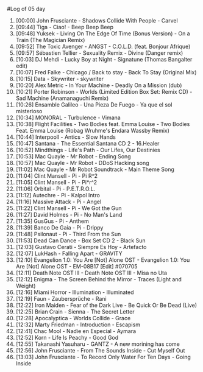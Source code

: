 #Log of 05 day

1. [00:00] John Frusciante - Shadows Collide With People - Carvel
1. [09:44] Tiga - Ciao! - Beep Beep Beep
1. [09:48] Yuksek - Living On The Edge Of Time (Bonus Version) - On a Train (The Magician Remix)
1. [09:52] The Toxic Avenger - ANGST - C.O.L.D. (feat. Bonjour Afrique)
1. [09:57] Sébastien Tellier - Sexuality Remix - Divine (Danger remix)
1. [10:03] DJ Mehdi - Lucky Boy at Night - Signatune (Thomas Bangalter edit)
1. [10:07] Fred Falke - Chicago / Back to stay - Back To Stay (Original Mix)
1. [10:15] Data - Skywriter - skywriter
1. [10:20] Alex Metric - In Your Machine - Deadly On a Mission (dub)
1. [10:21] Porter Robinson - Worlds (Limited Edition Box Set: Remix CD) - Sad Machine (Anamanaguchi Remix)
1. [10:26] Ensamble Galileo - Una Pieza De Fuego - Ya que el sol misterioso
1. [10:34] MONORAL - Turbulence - Vimana
1. [10:38] Flight Facilities - Two Bodies feat. Emma Louise - Two Bodies Feat. Emma Louise (Robag Wruhme's Endara Wassby Remix)
1. [10:44] Interpooll - Antics - Slow Hands
1. [10:47] Santana - The Essential Santana CD 2 - 16.Healer
1. [10:52] Mindthings - Life's Path - Our Lifes, Our Destinies
1. [10:53] Mac Quayle - Mr Robot - Ending Song
1. [10:57] Mac Quayle - Mr Robot - DDoS Hacking song
1. [11:02] Mac Quayle - Mr Robot Soundtrack - Main Theme Song
1. [11:04] Clint Mansell - Pi - Pi R^2
1. [11:05] Clint Mansell - Pi - Pi*r^2
1. [11:06] Orbital - Pi - P.E.T.R.O.L.
1. [11:12] Autechre - Pi - Kalpol Intro
1. [11:16] Massive Attack - Pi - Angel
1. [11:22] Clint Mansell - Pi - We Got the Gun
1. [11:27] David Holmes - Pi - No Man's Land
1. [11:35] GusGus - Pi - Anthem
1. [11:39] Banco De Gaia - Pi - Drippy
1. [11:48] Psilonaut - Pi - Third From the Sun
1. [11:53] Dead Can Dance - Box Set CD 2 - Black Sun
1. [12:03] Gustavo Cerati - Siempre Es Hoy - Artefacto
1. [12:07] LukHash - Falling Apart - GRAVITY
1. [12:10] Evangelion 1.0: You Are [Not] Alone OST - Evangelion 1.0: You Are [Not] Alone OST - EM-08B17 [Edit] #070705
1. [12:11] Death Note OST III - Death Note OST III - Misa no Uta
1. [12:12] Enigma - The Screen Behind the Mirror - Traces (Light and Weight)
1. [12:16] Miami Horror - Illumination - Illuminated
1. [12:19] Faun - Zaubersprüche - Rani
1. [12:22] Iron Maiden - Fear of the Dark Live - Be Quick Or Be Dead (Live)
1. [12:25] Brian Crain - Sienna - The Secret Letter
1. [12:28] Apocalyptica - Worlds Collide - Grace
1. [12:32] Marty Friedman - Introduction - Escapism
1. [12:41] Chac Mool - Nadie en Especial - Aymara
1. [12:52] Korn - Life Is Peachy - Good God
1. [12:55] Takanashi Yasuharu - GANTZ - A new morining has come
1. [12:56] John Frusciante - From The Sounds Inside - Cut Myself Out
1. [13:03] John Frusciante - To Record Only Water For Ten Days - Going Inside
